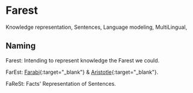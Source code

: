 # Farest
Knowledge representation, Sentences, Language modeling, MultiLingual,

## Naming

Farest: Intending to represent knowledge the Farest we could.

FarEst: [Farabi](http://en.wikipedia.org/wiki/Al-Farabi){:target="_blank"} & [Aristotle](http://en.wikipedia.org/wiki/Aristotle){:target="_blank"}.

FaReSt: Facts' Representation of Sentences.
